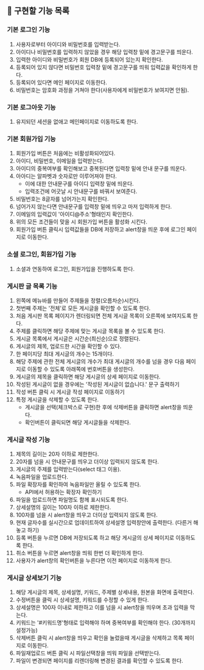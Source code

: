 ## 🚀 구현할 기능 목록

### 기본 로그인 기능

1. 사용자로부터 아이디와 비밀번호를 입력받는다.
2. 아이디나 비밀번호를 입력하지 않았을 경우 해당 입력창 밑에 경고문구를 띄운다.
3. 입력한 아이디와 비밀번호가 회원 DB에 등록되어 있는지 확인한다.
4. 등록되어 있지 않다면 비밀번호 입력창 밑에 경고문구를 띄워 입력값을 확인하게 한다.
5. 등록되어 있다면 메인 페이지로 이동한다.
6. 비밀번호는 암호화 과정을 거쳐야 한다(사용자에게 비밀번호가 보여지면 안됨).

### 기본 로그아웃 기능

1. 유지되던 세션을 없애고 메인페이지로 이동하도록 한다.

### 기본 회원가입 기능

1. 회원가입 버튼은 처음에는 비활성화되어있다.
2. 아이디, 비밀번호, 이메일을 입력받는다.
3. 아이디의 중복여부를 확인해보고 중복된다면 입력창 밑에 안내 문구를 띄운다.
4. 아아디는 알파벳과 숫자로만 이루어져야 한다.
   - 이에 대한 안내문구를 아이디 입력창 밑에 띄운다.
   - 입력조건에 어긋날 시 안내문구를 바꿔서 보여준다.
5. 비밀번호는 8글자를 넘어가는지 확인한다.
6. 넘어가지 않는다면 안내문구를 입력창 밑에 띄우고 마저 입력하게 한다.
7. 이메일의 입력값이 '아이디@주소'형태인지 확인한다.
8. 위의 모든 조건들이 맞을 시 회원가입 버튼을 활성화 시킨다.
9. 회원가입 버튼 클릭시 입력값들을 DB에 저장하고 alert창을 띄운 후에 로그인 페이지로 이동한다.

### 소셜 로그인, 회원가입 기능

1. 소셜과 연동하여 로그인, 회원가입을 진행하도록 한다.

### 게시판 글 목록 기능

1. 왼쪽에 메뉴바를 만들어 주제들을 정렬(오름차순)시킨다.
2. 첫번째 주제는 '전체'로 모든 게시글을 확인할 수 있도록 한다.
3. 처음 게시판 목록 페이지가 렌더링되면 전체 게시글 목록이 오른쪽에 보여지도록 한다.
4. 주제를 클릭하면 해당 주제에 맞는 게시글 목록을 볼 수 있도록 한다.
5. 게시글 목록에서 게시글은 시간순(최신순)으로 정렬된다.
6. 게시글의 제목, 업로드한 시간을 확인할 수 있다.
7. 한 페이지당 최대 게시글의 개수는 15개이다.
8. 해당 주제에 관한 전체 게시글의 개수가 최대 게시글의 개수를 넘을 경우 다음 페이지로 이동할 수 있도록 아래쪽에 번호버튼을 생성한다.
9. 게시글의 제목을 클릭하면 해당 게시글의 상세 페이지로 이동한다.
10. 작성된 게시글이 없을 경우에는 '작성된 게시글이 없습니다.' 문구 출력하기
11. 작성 버튼 클릭 시 게시글 작성 페이지로 이동하기
12. 특정 게시글을 삭제할 수 있도록 한다.
    - 게시글을 선택(체크박스로 구현)한 후에 삭제버튼을 클릭하면 alert창을 띄운다.
    - 확인버튼이 클릭되면 해당 게시글들을 삭제한다.

### 게시글 작성 기능

1. 제목의 길이는 20자 이하로 제한한다.
2. 20자를 넘을 시 안내문구를 띄우고 더이상 입력되지 않도록 한다.
3. 게시글의 주제를 입력받는다(select 태그 이용).
4. 녹음파일을 업로드한다.
5. 파일 확장자를 확인하여 녹음파일만 올릴 수 있도록 한다.
   - API에서 허용하는 확장자 확인하기
6. 파일을 업로드하면 파일명도 함께 표시되도록 한다.
7. 상세설명의 길이는 100자 이하로 제한한다.
8. 100자를 넘을 시 alert창을 띄우고 더이상 입력되지 않도록 한다.
9. 현재 글자수를 실시간으로 업데이트하여 상세설명 입력창안에 출력한다. (다른거 해놓고 하기)
10. 등록 버튼을 누르면 DB에 저장되도록 하고 해당 게시글의 상세 페이지로 이동하도록 한다.
11. 취소 버튼을 누르면 alert창을 띄워 한번 더 확인하게 한다.
12. 사용자가 alert창의 확인버튼을 누른다면 이전 페이지로 이동하게 한다.

### 게시글 상세보기 기능

1. 해당 게시글의 제목, 상세설명, 키워드, 주제별 상세내용, 원본을 화면에 출력한다.
2. 수정버튼을 클릭 시 상세설명, 키워드를 수정할 수 있게 한다.
3. 상세설명은 100자 이내로 제한하고 이를 넘을 시 alert창을 띄우며 초과 입력을 막는다.
4. 키워드는 '#키워드명'형태로 입력해야 하며 중복여부를 확인해야 한다. (30개까지 설정가능)
5. 삭제버튼 클릭 시 alert창을 띄우고 확인을 눌렀을때 게시글을 삭제하고 목록 페이지로 이동한다.
6. 파일재업로드 버튼 클릭 시 파일선택창을 띄워 파일을 선택받는다.
7. 파일이 변경되면 페이지를 리렌더링해 변경된 결과를 확인할 수 있도록 한다.
